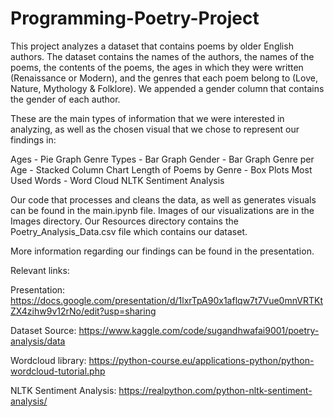 # Programming-Poetry-Project

This project analyzes a dataset that contains poems by older English authors. The dataset contains the names of the authors, the names of the poems, the contents of the poems, the ages in which they were written (Renaissance or Modern), and the genres that each poem belong to (Love, Nature, Mythology & Folklore). We appended a gender column that contains the gender of each author.

These are the main types of information that we were interested in analyzing, as well as the chosen visual that we chose to represent our findings in:

Ages - Pie Graph
Genre Types - Bar Graph
Gender - Bar Graph
Genre per Age - Stacked Column Chart
Length of Poems by Genre - Box Plots
Most Used Words - Word Cloud
NLTK Sentiment Analysis

Our code that processes and cleans the data, as well as generates visuals can be found in the main.ipynb file.
Images of our visualizations are in the Images directory.
Our Resources directory contains the Poetry_Analysis_Data.csv file which contains our dataset.

More information regarding our findings can be found in the presentation.

Relevant links:

Presentation: https://docs.google.com/presentation/d/1lxrTpA90x1aflqw7t7Vue0mnVRTKtZX4zihw9v12rNo/edit?usp=sharing

Dataset Source: https://www.kaggle.com/code/sugandhwafai9001/poetry-analysis/data

Wordcloud library: https://python-course.eu/applications-python/python-wordcloud-tutorial.php

NLTK Sentiment Analysis: https://realpython.com/python-nltk-sentiment-analysis/


